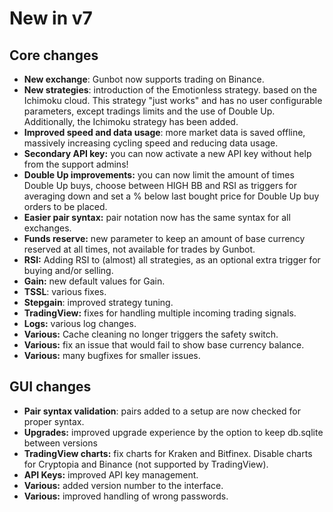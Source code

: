 # New in v7

## Core changes

* **New exchange**: Gunbot now supports trading on Binance.
* **New strategies**: introduction of the Emotionless strategy. based on the Ichimoku cloud. This strategy "just works" and has no user configurable parameters, except tradings limits and the use of Double Up. Additionally, the Ichimoku strategy has been added.
* **Improved speed and data usage**: more market data is saved offline, massively increasing cycling speed and reducing data usage.
* **Secondary API key:** you can now activate a new API key without help from the support admins!
* **Double Up improvements:** you can now limit the amount of times Double Up buys, choose between HIGH BB and RSI as triggers for averaging down and set a % below last bought price for Double Up buy orders to be placed.
* **Easier pair syntax:** pair notation now has the same syntax for all exchanges.
* **Funds reserve:** new parameter to keep an amount of base currency reserved at all times, not available for trades by Gunbot.
* **RSI:** Adding RSI to \(almost\) all strategies, as an optional extra trigger for buying and/or selling.
* **Gain:** new default values for Gain.
* **TSSL**: various fixes.
* **Stepgain**: improved strategy tuning.
* **TradingView:** fixes for handling multiple incoming trading signals.
* **Logs:** various log changes.
* **Various:** Cache cleaning no longer triggers the safety switch.
* **Various:** fix an issue that would fail to show base currency balance.
* **Various:** many bugfixes for smaller issues.

## GUI changes

* **Pair syntax validation**: pairs added to a setup are now checked for proper syntax.
* **Upgrades:** improved upgrade experience by the option to keep db.sqlite between versions
* **TradingView charts:** fix charts for Kraken and Bitfinex. Disable charts for Cryptopia and Binance \(not supported by TradingView\).
* **API Keys:** improved API key management.
* **Various:** added version number to the interface.
* **Various:** improved handling of wrong passwords.

